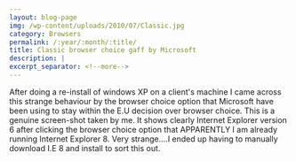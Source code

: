 ```yaml
---
layout: blog-page
img: /wp-content/uploads/2010/07/Classic.jpg
category: Browsers
permalink: /:year/:month/:title/
title: Classic browser choice gaff by Microsoft
description: |
excerpt_separator: <!--more-->
---
```


After doing a re-install of windows XP on a client's machine I came across this strange behaviour by the browser choice option that Microsoft have been using to stay within the E.U decision over browser choice. <!--more-->This is a genuine screen-shot taken by me. It shows clearly Internet Explorer version 6 after clicking the browser choice option that APPARENTLY I am already running Internet Explorer 8. Very strange....I ended up having to manually download I.E 8 and install to sort this out.